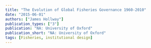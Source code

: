 ```yaml
---
title: "The Evolution of Global Fisheries Governance 1960-2010"
date: "2015-06-01"
authors: ["James Hollway"]
publication_types: ["3"]
publication: "NA: University of Oxford"
publication_short: "NA: University of Oxford"
tags: [Fisheries, institutional design]
---
```

